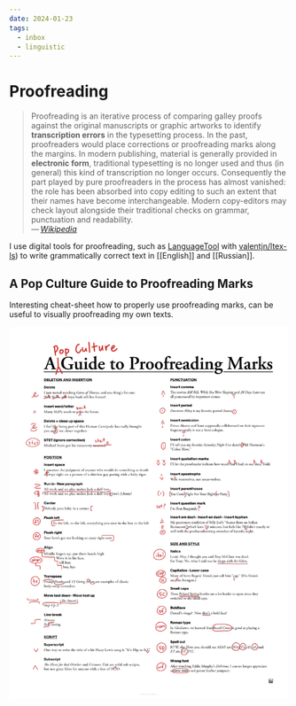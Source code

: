 ```yaml
---
date: 2024-01-23
tags:
  - inbox
  - linguistic
---
```


# Proofreading

> Proofreading is an iterative process of comparing galley proofs against the
> original manuscripts or graphic artworks to identify **transcription errors**
> in the typesetting process. In the past, proofreaders would place corrections
> or proofreading marks along the margins. In modern publishing, material is
> generally provided in **electronic form**, traditional typesetting is no
> longer used and thus (in general) this kind of transcription no longer occurs.
> Consequently the part played by pure proofreaders in the process has almost
> vanished: the role has been absorbed into copy editing to such an extent that
> their names have become interchangeable. Modern copy-editors may check layout
> alongside their traditional checks on grammar, punctuation and readability.\
> — <cite>[Wikipedia](https://en.wikipedia.org/wiki/Proofreading)</cite>

I use digital tools for proofreading, such as
[LanguageTool](https://languagetool.org/ru) with
[valentjn/ltex-ls](https://github.com/valentjn/ltex-ls)) to write grammatically
correct text in [[English]] and [[Russian]].

## A Pop Culture Guide to Proofreading Marks

Interesting cheat-sheet how to properly use proofreading marks, can be useful
to visually proofreading my own texts.

[![A Pop Culture Guide to Proofreading Marks](./img/ref-Proofreading.webp)](https://popchart.co/products/a-pop-culture-guide-to-proofreading-marks)
